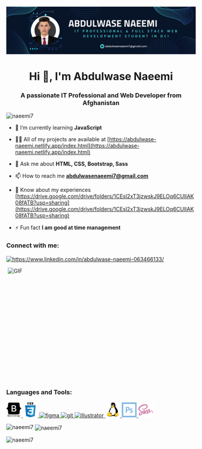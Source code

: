 ![logo](logo.png)

<h1 align="center">Hi 👋, I'm Abdulwase Naeemi</h1>
<h3 align="center">A passionate IT Professional and Web Developer from Afghanistan</h3>

<p align="left"> <img src="https://komarev.com/ghpvc/?username=naeemi7&label=Profile%20views&color=0e75b6&style=flat" alt="naeemi7" /> </p>

- 🌱 I’m currently learning **JavaScript**

- 👨‍💻 All of my projects are available at [https://abdulwase-naeemi.netlify.app/index.html](https://abdulwase-naeemi.netlify.app/index.html)

- 💬 Ask me about **HTML, CSS, Bootstrap, Sass**

- 📫 How to reach me **abdulwasenaeemi7@gmail.com**

- 📄 Know about my experiences [https://drive.google.com/drive/folders/1CEsl2xT3jzwskJ9ELOq6CUlIAK08fATB?usp=sharing](https://drive.google.com/drive/folders/1CEsl2xT3jzwskJ9ELOq6CUlIAK08fATB?usp=sharing)

- ⚡ Fun fact **I am good at time management**

<h3 align="left">Connect with me:</h3>

<p align="left">
<a href="https://linkedin.com/in/https://www.linkedin.com/in/abdulwase-naeemi-063466133/" target="blank"><img align="center" src="https://raw.githubusercontent.com/rahuldkjain/github-profile-readme-generator/master/src/images/icons/Social/linked-in-alt.svg" alt="https://www.linkedin.com/in/abdulwase-naeemi-063466133/" height="30" width="40" /></a>
</p>
<img align="right" alt="GIF" src="https://github.com/abhisheknaiidu/abhisheknaiidu/blob/master/code.gif?raw=true" width="500" height="320" />

<h3 align="left">Languages and Tools:</h3>
<p align="left"> <a href="https://getbootstrap.com" target="_blank" rel="noreferrer"> <img src="https://raw.githubusercontent.com/devicons/devicon/master/icons/bootstrap/bootstrap-plain-wordmark.svg" alt="bootstrap" width="40" height="40"/> </a> <a href="https://www.w3schools.com/css/" target="_blank" rel="noreferrer"> <img src="https://raw.githubusercontent.com/devicons/devicon/master/icons/css3/css3-original-wordmark.svg" alt="css3" width="40" height="40"/> </a> <a href="https://www.figma.com/" target="_blank" rel="noreferrer"> <img src="https://www.vectorlogo.zone/logos/figma/figma-icon.svg" alt="figma" width="40" height="40"/> </a> <a href="https://git-scm.com/" target="_blank" rel="noreferrer"> <img src="https://www.vectorlogo.zone/logos/git-scm/git-scm-icon.svg" alt="git" width="40" height="40"/> </a> <a href="https://www.adobe.com/in/products/illustrator.html" target="_blank" rel="noreferrer"> <img src="https://www.vectorlogo.zone/logos/adobe_illustrator/adobe_illustrator-icon.svg" alt="illustrator" width="40" height="40"/> </a> <a href="https://www.linux.org/" target="_blank" rel="noreferrer"> <img src="https://raw.githubusercontent.com/devicons/devicon/master/icons/linux/linux-original.svg" alt="linux" width="40" height="40"/> </a> <a href="https://www.photoshop.com/en" target="_blank" rel="noreferrer"> <img src="https://raw.githubusercontent.com/devicons/devicon/master/icons/photoshop/photoshop-line.svg" alt="photoshop" width="40" height="40"/> </a> <a href="https://sass-lang.com" target="_blank" rel="noreferrer"> <img src="https://raw.githubusercontent.com/devicons/devicon/master/icons/sass/sass-original.svg" alt="sass" width="40" height="40"/> </a> </p>

<p><img align="left" src="https://github-readme-stats.vercel.app/api/top-langs?username=naeemi7&show_icons=true&locale=en&layout=compact" alt="naeemi7" /></p>

<p>&nbsp;<img align="center" src="https://github-readme-stats.vercel.app/api?username=naeemi7&show_icons=true&locale=en" alt="naeemi7" /></p>

<p><img align="center" src="https://github-readme-streak-stats.herokuapp.com/?user=naeemi7&" alt="naeemi7" /></p>
